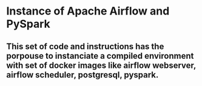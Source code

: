 # Instance of Apache Airflow and PySpark

## This set of code and instructions has the porpouse to instanciate a compiled environment with set of docker images like airflow webserver, airflow scheduler, postgresql, pyspark.

